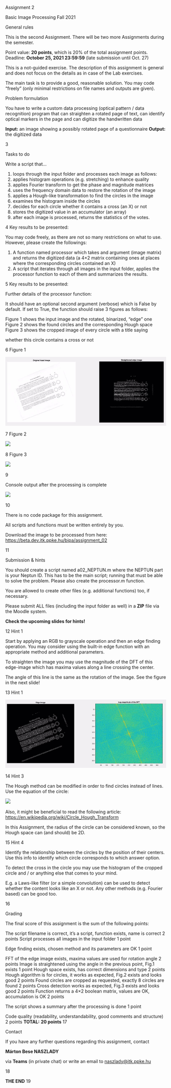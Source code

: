 ﻿Assignment 2

Basic Image Processing Fall 2021

General rules

This is the second Assignment. There will be two more Assignments during the semester.

Point value:   **20 points**, which is 20% of the total assignment points. Deadline:   **October 25, 2021 23:59:59** (late submission until Oct. 27)

This is a not-guided exercise. The description of this assignment is general and does not focus on the details as in case of the Lab exercises.

The main task is to provide a good, reasonable solution. You may code “freely” (only minimal restrictions on file names and outputs are given).

Problem formulation

You have to write a custom data processing (optical pattern / data recognition) program that can straighten a rotated page of text, can identify optical markers in the page and can digitize the handwritten data

**Input:**  an image showing a possibly rotated page of a questionnaire **Output:**  the digitized data

3

Tasks to do

Write a script that…

1. loops through the input folder and processes each image as follows:
1. applies histogram operations (e.g. stretching) to enhance quality
1. applies Fourier transform to get the phase and magnitude matrices
1. uses the frequency domain data to restore the rotation of the image
1. applies a Hough-like transformation to find the circles in the image
1. examines the histogram inside the circles
1. decides for each circle whether it contains a cross (an X) or not
1. stores the digitized value in an accumulator (an array)
1. after each image is processed, returns the statistics of the votes.

4
Key results to be presented:

You may code freely, as there are not so many restrictions on what to use. However, please create the followings:

1) A function named processor which takes and argument (image matrix) and returns the digitized data (a 4×2 matrix containing ones at places where the corresponding circles contained an X)
1) A script that iterates through all images in the input folder, applies the processor function to each of them and summarizes the results.

5
Key results to be presented:

Further details of the processor function:

It should have an optional second argument (verbose) which is False by default. If set to True, the function should raise 3 figures as follows:

Figure 1 shows the input image and the rotated, binarized, “edge” one Figure 2 shows the found circles and the corresponding Hough space Figure 3 shows the cropped image of every circle with a title saying

whether this circle contains a cross or not

6
Figure 1

![](Aspose.Words.15f83814-b7ae-4230-9234-5b5ad2783846.001.jpeg)

7
Figure 2

![](Aspose.Words.15f83814-b7ae-4230-9234-5b5ad2783846.002.png)

8
Figure 3

![](Aspose.Words.15f83814-b7ae-4230-9234-5b5ad2783846.003.png)

9

Console output after the processing is complete

![](Aspose.Words.15f83814-b7ae-4230-9234-5b5ad2783846.004.png)

10

There is no code package for this assignment.

All scripts and functions must be written entirely by you.

Download the image to be processed from here: <https://beta.dev.itk.ppke.hu/bipa/assignment_02>

11

Submission & hints

You should create a script named a02\_NEPTUN.m where the NEPTUN part is your Neptun ID. This has to be the main script; running that must be able to solve the problem. Please also create the processor.m function.

You are allowed to create other files (e.g. additional functions) too, if necessary.

Please submit ALL files (including the input folder as well) in a **ZIP** file via the Moodle system.

**Check the upcoming slides for hints!**

12
Hint 1

Start by applying an RGB to grayscale operation and then an edge finding operation. You may consider using the built-in edge function with an appropriate method and additional parameters.

To straighten the image you may use the magnitude of the DFT of this edge-image which has maxima values along a line crossing the center.

The angle of this line is the same as the rotation of the image. See the figure in the next slide!

13
Hint 1

![](Aspose.Words.15f83814-b7ae-4230-9234-5b5ad2783846.005.jpeg)

14
Hint 3

The Hough method can be modified in order to find circles instead of lines. Use the equation of the circle:

![](Aspose.Words.15f83814-b7ae-4230-9234-5b5ad2783846.006.png)

Also, it might be beneficial to read the following article: <https://en.wikipedia.org/wiki/Circle_Hough_Transform>

In this Assignment, the radius of the circle can be considered known, so the Hough space can (and should) be 2D.

15
Hint 4

Identify the relationship between the circles by the position of their centers. Use this info to identify which circle corresponds to which answer option.

To detect the cross in the circle you may use the histogram of the cropped circle and / or anything else that comes to your mind.

E.g. a Laws-like filter (or a simple convolution) can be used to detect whether the content looks like an X or not. Any other methods (e.g. Fourier based) can be good too.

16

Grading

The final score of this assignment is the sum of the following points:

The script filename is correct, it’s a script, function exists, name is correct 2 points Script processes all images in the input folder 1 point

Edge finding exists, chosen method and its parameters are OK 1 point

FFT of the edge image exists, maxima values are used for rotation angle 2 points Image is straightened using the angle in the previous point, Fig.1 exists 1 point Hough space exists, has correct dimensions and type 2 points Hough algorithm is for circles, it works as expected, Fig.2 exists and looks good 2 points Found circles are cropped as requested, exactly 8 circles are found 2 points Cross detection works as expected, Fig.3 exists and looks good 2 points Function returns a 4×2 boolean matrix, values are OK, accumulation is OK 2 points

The script shows a summary after the processing is done 1 point

Code quality (readability, understandability, good comments and structure) 2 points **TOTAL:**      **20 points** 17


Contact

If you have any further questions regarding this assignment, contact

**Márton Bese NASZLADY** 

via **Teams** (in private chat) or write an email to naszlady@itk.ppke.hu

18

**THE END**
19
